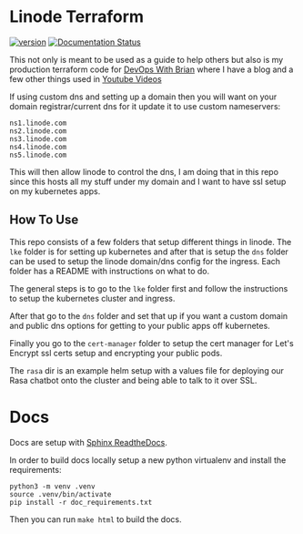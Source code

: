 # Linode Terraform
[![version](https://img.shields.io/badge/version-0.4.8-blue)](https://github.com/DevOps-With-Brian/linode-terraform-kubernetes/blob/main/CHANGELOG.md)
[![Documentation Status](https://readthedocs.org/projects/linode-terraform-kubernetes/badge/?version=latest)](https://linode-terraform-kubernetes.readthedocs.io/en/latest/?badge=latest)


This not only is meant to be used as a guide to help others but also is my production terraform code for [DevOps With Brian](www.devopswithbrian.com) where I have a blog and a few other things used in [Youtube Videos](https://www.youtube.com/@devopswithbrian)

If using custom dns and setting up a domain then you will want on your domain registrar/current dns for it update it to use custom nameservers:

```
ns1.linode.com
ns2.linode.com
ns3.linode.com
ns4.linode.com
ns5.linode.com
```

This will then allow linode to control the dns, I am doing that in this repo since this hosts all my stuff under my domain and I want to have ssl setup on my kubernetes apps.

## How To Use
This repo consists of a few folders that setup different things in linode.  The `lke` folder is for setting up kubernetes and after that is setup the `dns` folder can be used to setup the linode domain/dns config for the ingress.  Each folder has a README with instructions on what to do.

The general steps is to go to the `lke` folder first and follow the instructions to setup the kubernetes cluster and ingress.

After that go to the `dns` folder and set that up if you want a custom domain and public dns options for getting to your public apps off kubernetes.

Finally you go to the `cert-manager` folder to setup the cert manager for Let's Encrypt ssl certs setup and encrypting your public pods.

The `rasa` dir is an example helm setup with a values file for deploying our Rasa chatbot onto the cluster and being able to talk to it over SSL.

# Docs
Docs are setup with [Sphinx ReadtheDocs](https://docs.readthedocs.io/en/latest/intro/getting-started-with-sphinx.html).

In order to build docs locally setup a new python virtualenv and install the requirements:

```
python3 -m venv .venv
source .venv/bin/activate
pip install -r doc_requirements.txt
```

Then you can run `make html` to build the docs.
